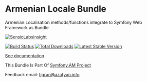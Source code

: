 Armenian Locale Bundle
====================

Armenian Localisation methods/functions integrate to Symfony Web Framework as Bundle

[![SensioLabsInsight](https://insight.sensiolabs.com/projects/da6b8260-237c-4b08-bbbc-dfb8613fd388/big.png)](https://insight.sensiolabs.com/projects/da6b8260-237c-4b08-bbbc-dfb8613fd388)

[![Build Status](https://travis-ci.org/azatyan/ArmenianLocaleBundle.svg?branch=master)](https://travis-ci.org/azatyan/ArmenianLocaleBundle) [![Total Downloads](https://poser.pugx.org/azatyan/armenian-locale-bundle/downloads.svg)](https://packagist.org/packages/azatyan/armenian-locale-bundle) [![Latest Stable Version](https://poser.pugx.org/azatyan/armenian-locale-bundle/v/stable.svg)](https://packagist.org/packages/azatyan/armenian-locale-bundle)



<a href="/Resources/doc/index.md">See documentation</a>

This Bundle Is Part Of <a href="https://www.symfony.am">Symfony.AM Project</a>

Feedback email: tigran@azatyan.info

